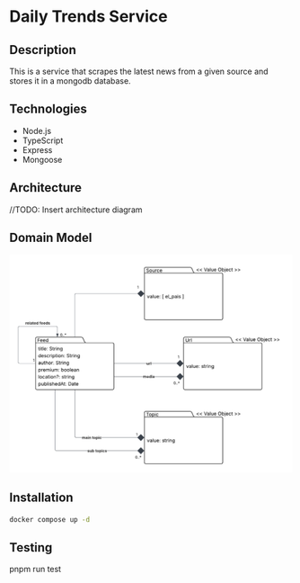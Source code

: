 # Daily Trends Service

## Description

This is a service that scrapes the latest news from a given source and stores it in a mongodb database.

## Technologies

- Node.js
- TypeScript
- Express
- Mongoose

## Architecture

//TODO: Insert architecture diagram

## Domain Model

![Domain](./readme-assets/domain-model.png)

## Installation

```bash
docker compose up -d
```

## Testing
pnpm run test
